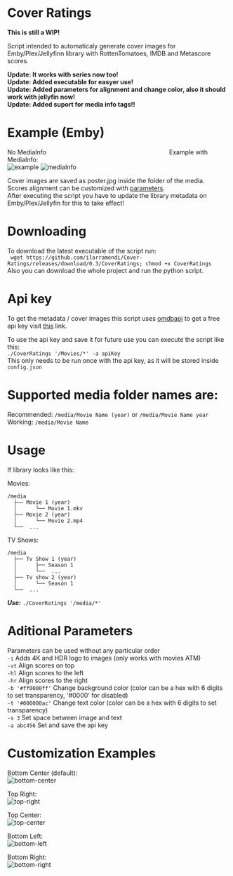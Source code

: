 # Cover Ratings
**This is still a WIP!**

Script intended to automaticaly generate cover images for Emby/Plex/Jellyfinn library with RottenTomatoes, IMDB and Metascore scores.

**Update: It works with series now too!**  
**Update: Added executable for easyer use!**  
**Update: Added parameters for alignment and change color, also it should work with jellyfin now!**  
**Update: Added suport for media info tags!!**

# Example (Emby)
No MediaInfo                    Example with MediaInfo:  
![example](https://user-images.githubusercontent.com/30437204/111854875-673d2d80-8900-11eb-877c-c6866767705a.png)
![mediaInfo](https://user-images.githubusercontent.com/30437204/111854713-6e177080-88ff-11eb-9f05-29b8f69e1da7.png)  

Cover images are saved as poster.jpg inside the folder of the media.  
Scores alignment can be customized with [parameters](#aditional-parameters).  
After executing the script you have to update the library metadata on Emby/Plex/Jellyfin for this to take effect!

# Downloading
To download the latest executable of the script run:  
``` wget https://github.com/ilarramendi/Cover-Ratings/releases/download/0.3/CoverRatings; chmod +x CoverRatings```  
Also you can download the whole project and run the python script.


# Api key
To get the metadata / cover images this script uses [omdbapi](http://www.omdbapi.com/) to get a free api key visit [this](http://www.omdbapi.com/apikey.aspx) link.

To use the api key and save it for future use you can execute the script like this:  
 ```./CoverRatings '/Movies/*' -a apiKey```  
This only needs to be run once with the api key, as it will be stored inside ```config.json```

# Supported media folder names are:
Recommended: ```/media/Movie Name (year)``` or ```/media/Movie Name year```  
Working: ```/media/Movie Name```

# Usage
If library looks like this:

Movies:
```
/media
  ├── Movie 1 (year)
  │      └── Movie 1.mkv
  ├── Movie 2 (year)
  │      └── Movie 2.mp4 
  └──  ...

```  
TV Shows:
```
/media
  ├── Tv Show 1 (year)
  │      ├── Season 1
  │      └──  ...
  ├── Tv show 2 (year)
  │      └── Season 1
  └──  ...
```
***Use:*** ```./CoverRatings '/media/*'```

# Aditional Parameters
Parameters can be used without any particular order  
```-i``` Adds 4K and HDR logo to images (only works with movies ATM)  
```-vt``` Align scores on top  
```-hl``` Align scores to the left   
```-hr``` Align scores to the right  
```-b '#ff0000ff'``` Change background color (color can be a hex with 6 digits to set transparency, '#0000' for disabled)  
```-t '#000000ac'``` Change text color (color can be a hex with 6 digits to set transparency)  
```-s 3``` Set space between image and text  
```-a abc456``` Set and save the api key

# Customization Examples
Bottom Center (default):  
![bottom-center](https://user-images.githubusercontent.com/30437204/111842780-bf633800-88de-11eb-9de3-4f10bf4a7c50.png)

Top Right:  
![top-right](https://user-images.githubusercontent.com/30437204/111842790-c427ec00-88de-11eb-9b4d-28ccbb221686.png)

Top Center:  
![top-center](https://user-images.githubusercontent.com/30437204/111842806-cab66380-88de-11eb-9184-a85ab43837ff.png)

Bottom Left:  
![bottom-left](https://user-images.githubusercontent.com/30437204/111842814-cd18bd80-88de-11eb-9731-16d1f30dafa0.png)

Bottom Right:  
![bottom-right](https://user-images.githubusercontent.com/30437204/111842847-de61ca00-88de-11eb-9a74-1a70dd939645.png)  
